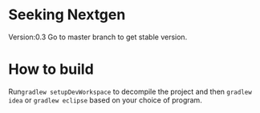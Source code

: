 # Seeking Nextgen

Version:0.3
Go to master branch to get stable version.
# How to build

Run```gradlew setupDevWorkspace``` to decompile the project and then ```gradlew idea``` or ```gradlew eclipse``` based on your choice of program.
